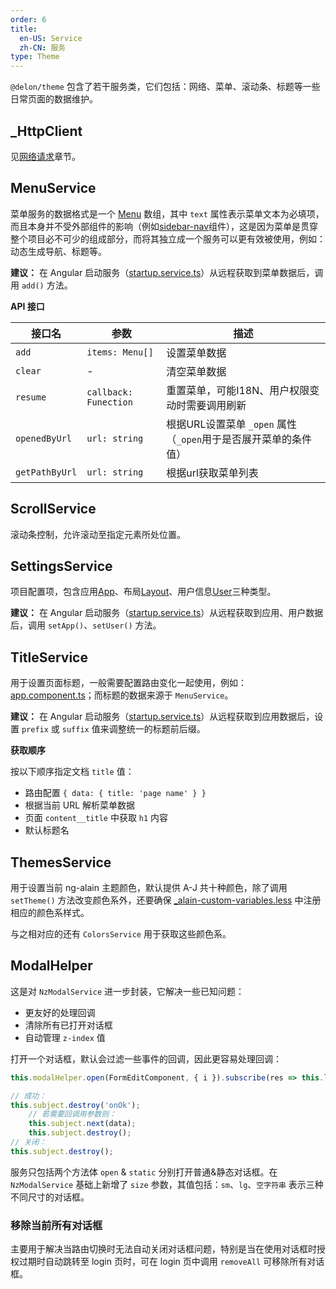 ```yaml
---
order: 6
title:
  en-US: Service
  zh-CN: 服务
type: Theme
---
```


`@delon/theme` 包含了若干服务类，它们包括：网络、菜单、滚动条、标题等一些日常页面的数据维护。

## _HttpClient

见[网络请求](http://ng-alain.com/docs/net)章节。

## MenuService

菜单服务的数据格式是一个 [Menu](//github.com/cipchk/delon/blob/master/src/core/theme/services/menu/menu.service.ts#L4) 数组，其中 `text` 属性表示菜单文本为必填项，而且本身并不受外部组件的影响（例如[sidebar-nav](/components/sidebar-nav)组件），这是因为菜单是贯穿整个项目必不可少的组成部分，而将其独立成一个服务可以更有效被使用，例如：动态生成导航、标题等。

**建议：** 在 Angular 启动服务（[startup.service.ts](//github.com/cipchk/ng-alain/blob/master/src/app/core/startup/startup.service.ts)）从远程获取到菜单数据后，调用 `add()` 方法。

**API 接口**

| 接口名 | 参数 | 描述 |
| ----- | --- | ---- |
| `add` | `items: Menu[]` | 设置菜单数据 |
| `clear` | - | 清空菜单数据 |
| `resume` | `callback: Funection` | 重置菜单，可能I18N、用户权限变动时需要调用刷新 |
| `openedByUrl` | `url: string` | 根据URL设置菜单 `_open` 属性（`_open`用于是否展开菜单的条件值） |
| `getPathByUrl` | `url: string` | 根据url获取菜单列表 |

## ScrollService

滚动条控制，允许滚动至指定元素所处位置。

## SettingsService

项目配置项，包含应用[App](//github.com/cipchk/delon/blob/master/src/core/theme/services/settings/settings.service.ts#L13)、布局[Layout](//github.com/cipchk/delon/blob/master/src/core/theme/services/settings/settings.service.ts#L22)、用户信息[User](//github.com/cipchk/delon/blob/master/src/core/theme/services/settings/settings.service.ts#L6)三种类型。

**建议：** 在 Angular 启动服务（[startup.service.ts](//github.com/cipchk/ng-alain/blob/master/src/app/core/services/startup.service.ts)）从远程获取到应用、用户数据后，调用 `setApp()`、`setUser()` 方法。

## TitleService

用于设置页面标题，一般需要配置路由变化一起使用，例如：[app.component.ts](//github.com/cipchk/ng-alain/blob/master/src/app/app.component.ts#L29)；而标题的数据来源于 `MenuService`。

**建议：** 在 Angular 启动服务（[startup.service.ts](//github.com/cipchk/ng-alain/blob/master/src/app/core/startup/startup.service.ts)）从远程获取到应用数据后，设置 `prefix` 或 `suffix` 值来调整统一的标题前后缀。

**获取顺序**

按以下顺序指定文档 `title` 值：

- 路由配置 `{ data: { title: 'page name' } }`
- 根据当前 URL 解析菜单数据
- 页面 `content__title` 中获取 `h1` 内容
- 默认标题名

## ThemesService

用于设置当前 ng-alain 主题颜色，默认提供 A-J 共十种颜色，除了调用 `setTheme()` 方法改变颜色系外，还要确保 [_alain-custom-variables.less](//github.com/cipchk/ng-alain/blob/master/src/styles/_alain-custom-variables.less) 中注册相应的颜色系样式。

与之相对应的还有 `ColorsService` 用于获取这些颜色系。

## ModalHelper

这是对 `NzModalService` 进一步封装，它解决一些已知问题：

- 更友好的处理回调
- 清除所有已打开对话框
- 自动管理 `z-index` 值

打开一个对话框，默认会过滤一些事件的回调，因此更容易处理回调：

```ts
this.modalHelper.open(FormEditComponent, { i }).subscribe(res => this.load());

// 成功：
this.subject.destroy('onOk');
    // 若需要回调用参数则：
    this.subject.next(data);
    this.subject.destroy();
// 关闭：
this.subject.destroy();
```

服务只包括两个方法体 `open` & `static` 分别打开普通&静态对话框。在 `NzModalService` 基础上新增了 `size` 参数，其值包括：`sm`、`lg`、`空字符串` 表示三种不同尺寸的对话框。

### 移除当前所有对话框

主要用于解决当路由切换时无法自动关闭对话框问题，特别是当在使用对话框时授权过期时自动跳转至 login 页时，可在 login 页中调用 `removeAll` 可移除所有对话框。
